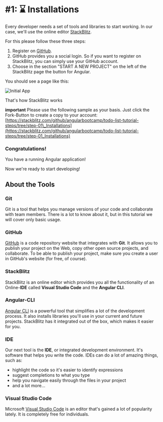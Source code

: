 # \#1: ⌛ Installations

Every developer needs a set of tools and libraries to start working. In our case, we'll use the online editor [StackBlitz](https://stackblitz.com/).

For this please follow these three steps:

1. Register on [GitHub](https://github.com).
2. GitHub provides you a social login. So if you want to register on StackBlitz, you can simply use your GitHub account.
3. Choose in the section "START A NEW PROJECT" on the left of the StackBlitz page the button for Angular.

You should see a page like this:

![Initial App](https://github.com/ng-girls/todo-list-tutorial/raw/stackblitz/assets/initial-app-stackblitz.png)

That's how StackBlitz works

**important** Please use the following sample as your basis. Just click the Fork-Button to create a copy to your account: [https://stackblitz.com/github/angularbootcamp/todo-list-tutorial-steps/tree/step-01\_Installations](https://stackblitz.com/github/angularbootcamp/todo-list-tutorial-steps/tree/step-01_Installations)

### Congratulations!

You have a running Angular application!

Now we're ready to start developing!

## About the Tools

### Git

Git is a tool that helps you manage versions of your code and collaborate with team members. There is a lot to know about it, but in this tutorial we will cover only basic usage.

### GitHub

[GitHub](https://github.com/) is a code repository website that integrates with **Git**. It allows you to publish your project on the Web, copy other open source projects, and collaborate. To be able to publish your project, make sure you create a user in GitHub's website \(for free, of course\).

### StackBlitz

StackBlitz is an online editor which provides you all the functionality of an Online-**IDE** called **Visual Studio Code** and the **Angular CLI**.

### Angular-CLI

[Angular CLI](https://cli.angular.io) is a powerful tool that simplifies a lot of the development process. It also installs libraries you'll use in your current and future projects. StackBlitz has it integrated out of the box, which makes it easier for you.

### IDE

Our next tool is the **IDE**, or integrated development environment. It's software that helps you write the code. IDEs can do a lot of amazing things, such as:

* highlight the code so it's easier to identify expressions
* suggest completions to what you type
* help you navigate easily through the files in your project
* and a lot more...

### Visual Studio Code

Microsoft [Visual Studio Code](https://code.visualstudio.com/) is an editor that's gained a lot of popularity lately. It is completely free for individuals.

